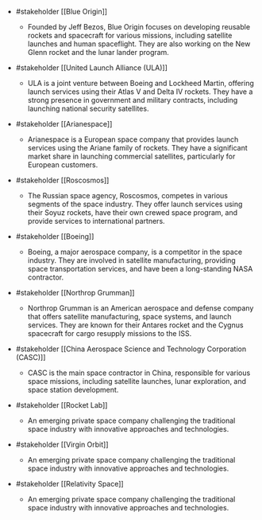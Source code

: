 
- #stakeholder [[Blue Origin]]
	- Founded by Jeff Bezos, Blue Origin focuses on developing reusable rockets and spacecraft for various missions, including satellite launches and human spaceflight. They are also working on the New Glenn rocket and the lunar lander program.

- #stakeholder [[United Launch Alliance (ULA)]]
	- ULA is a joint venture between Boeing and Lockheed Martin, offering launch services using their Atlas V and Delta IV rockets. They have a strong presence in government and military contracts, including launching national security satellites.

- #stakeholder [[Arianespace]]
	- Arianespace is a European space company that provides launch services using the Ariane family of rockets. They have a significant market share in launching commercial satellites, particularly for European customers.

- #stakeholder [[Roscosmos]]
	- The Russian space agency, Roscosmos, competes in various segments of the space industry. They offer launch services using their Soyuz rockets, have their own crewed space program, and provide services to international partners.

- #stakeholder [[Boeing]]
	- Boeing, a major aerospace company, is a competitor in the space industry. They are involved in satellite manufacturing, providing space transportation services, and have been a long-standing NASA contractor.

- #stakeholder [[Northrop Grumman]]
	- Northrop Grumman is an American aerospace and defense company that offers satellite manufacturing, space systems, and launch services. They are known for their Antares rocket and the Cygnus spacecraft for cargo resupply missions to the ISS.

- #stakeholder [[China Aerospace Science and Technology Corporation (CASC)]]
	- CASC is the main space contractor in China, responsible for various space missions, including satellite launches, lunar exploration, and space station development.

- #stakeholder [[Rocket Lab]]
	- An emerging private space company challenging the traditional space industry with innovative approaches and technologies.

- #stakeholder [[Virgin Orbit]]
	- An emerging private space company challenging the traditional space industry with innovative approaches and technologies.

- #stakeholder [[Relativity Space]]
	- An emerging private space company challenging the traditional space industry with innovative approaches and technologies.



